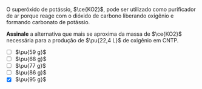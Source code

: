 O superóxido de potássio, $\ce{KO2}$, pode ser utilizado como purificador de ar porque reage com o dióxido de carbono liberando oxigênio e formando carbonato de potássio.

**Assinale** a alternativa que mais se aproxima da massa de $\ce{KO2}$ necessária para a produção de $\pu{22,4 L}$ de oxigênio em CNTP.  

- [ ] $\pu{59 g}$
- [ ] $\pu{68 g}$
- [ ] $\pu{77 g}$
- [ ] $\pu{86 g}$
- [x] $\pu{95 g}$
